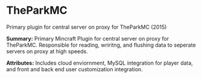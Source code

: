 # TheParkMC
Primary plugin for central server on proxy for TheParkMC (2015)

<b>Summary:</b> Primary Mincraft Plugin for central server on proxy for TheParkMC. Responsible for reading, wriritng, and flushing data to seperate servers on proxy at high speeds.

<b>Attributes:</b> Includes cloud enviornment, MySQL integration for player data, and front and back end user customization integration. 
